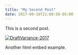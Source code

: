 ```yaml
---
title: "My Second Post"
date: 2017-09-10T21:09:56-05:00
---
```


This is a second post.
<!--more-->

<div>
<div class='tableauPlaceholder' id='viz1505095456476' style='position: relative'><noscript><a href='#'><img alt='DraftVariance-2017 ' src='https:&#47;&#47;public.tableau.com&#47;static&#47;images&#47;NF&#47;NFLDraftVariance-2017&#47;DraftVariance-2017&#47;1_rss.png' style='border: none' /></a></noscript><object class='tableauViz'  style='display:none;'><param name='host_url' value='https%3A%2F%2Fpublic.tableau.com%2F' /> <param name='site_root' value='' /><param name='name' value='NFLDraftVariance-2017&#47;DraftVariance-2017' /><param name='tabs' value='no' /><param name='toolbar' value='yes' /><param name='static_image' value='https:&#47;&#47;public.tableau.com&#47;static&#47;images&#47;NF&#47;NFLDraftVariance-2017&#47;DraftVariance-2017&#47;1.png' /> <param name='animate_transition' value='yes' /><param name='display_static_image' value='yes' /><param name='display_spinner' value='yes' /><param name='display_overlay' value='yes' /><param name='display_count' value='yes' /></object></div>                <script type='text/javascript'>                    var divElement = document.getElementById('viz1505095456476');                    var vizElement = divElement.getElementsByTagName('object')[0];                    vizElement.style.width='100%';vizElement.style.height=(divElement.offsetWidth*0.75)+'px';                    var scriptElement = document.createElement('script');                    scriptElement.src = 'https://public.tableau.com/javascripts/api/viz_v1.js';                    vizElement.parentNode.insertBefore(scriptElement, vizElement);                </script>
</div>

Another html embed example.
